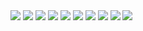 <img src="https://raw.githubusercontent.com/jorgedam96/flipbook/main/img/Documentaci%C3%B3nFinal%20(22).jpg"/>
<img src="https://raw.githubusercontent.com/jorgedam96/flipbook/main/img/Documentaci%C3%B3nFinal%20(23).jpg"/>
<img src="https://raw.githubusercontent.com/jorgedam96/flipbook/main/img/Documentaci%C3%B3nFinal%20(24).jpg"/>
<img src="https://raw.githubusercontent.com/jorgedam96/flipbook/main/img/Documentaci%C3%B3nFinal%20(25).jpg"/>
<img src="https://raw.githubusercontent.com/jorgedam96/flipbook/main/img/Documentaci%C3%B3nFinal%20(26).jpg"/>
<img src="https://raw.githubusercontent.com/jorgedam96/flipbook/main/img/Documentaci%C3%B3nFinal%20(27).jpg"/>
<img src="https://raw.githubusercontent.com/jorgedam96/flipbook/main/img/Documentaci%C3%B3nFinal%20(28).jpg"/>
<img src="https://raw.githubusercontent.com/jorgedam96/flipbook/main/img/Documentaci%C3%B3nFinal%20(29).jpg"/>
<img src="https://raw.githubusercontent.com/jorgedam96/flipbook/main/img/Documentaci%C3%B3nFinal%20(30).jpg"/>
<img src="https://raw.githubusercontent.com/jorgedam96/flipbook/main/img/Documentaci%C3%B3nFinal%20(24).jpg"/>

